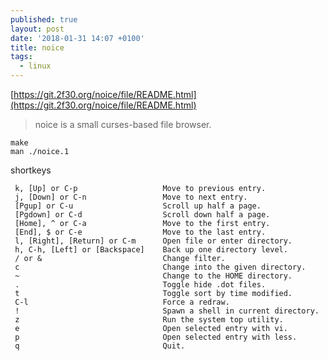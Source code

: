 ```yaml
---
published: true
layout: post
date: '2018-01-31 14:07 +0100'
title: noice
tags:
  - linux
---
```

[https://git.2f30.org/noice/file/README.html](https://git.2f30.org/noice/file/README.html)

> noice is a small curses-based file browser.

	make
    man ./noice.1
    
shortkeys

     k, [Up] or C-p                   Move to previous entry.
     j, [Down] or C-n                 Move to next entry.
     [Pgup] or C-u                    Scroll up half a page.
     [Pgdown] or C-d                  Scroll down half a page.
     [Home], ^ or C-a                 Move to the first entry.
     [End], $ or C-e                  Move to the last entry.
     l, [Right], [Return] or C-m      Open file or enter directory.
     h, C-h, [Left] or [Backspace]    Back up one directory level.
     / or &                           Change filter.
     c                                Change into the given directory.
     ~                                Change to the HOME directory.
     .                                Toggle hide .dot files.
     t                                Toggle sort by time modified.
     C-l                              Force a redraw.
     !                                Spawn a shell in current directory.
     z                                Run the system top utility.
     e                                Open selected entry with vi.
     p                                Open selected entry with less.
     q                                Quit.
